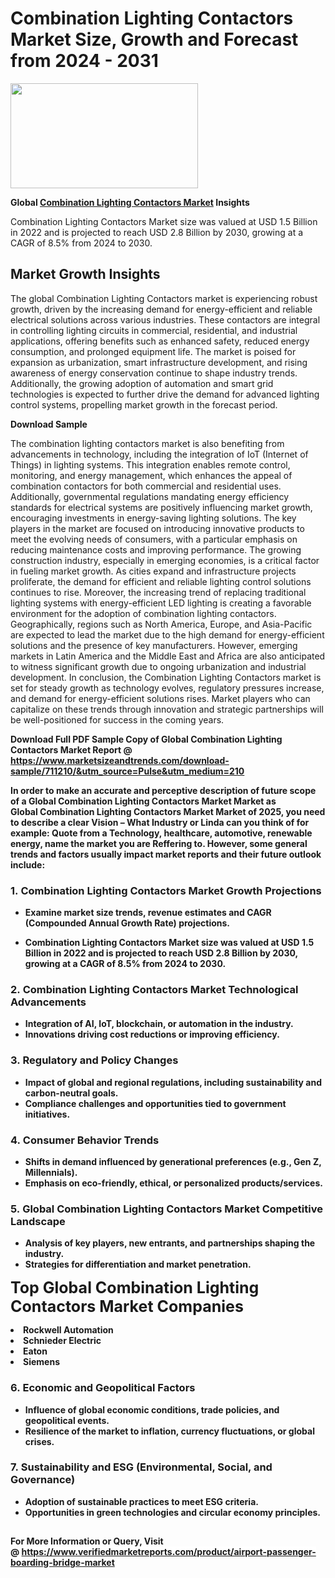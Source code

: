 <H1>Combination Lighting Contactors Market Size, Growth and Forecast from 2024 - 2031</H1><img class="aligncenter size-medium wp-image-584254" src="https://thirdeyenews.in/wp-content/uploads/2024/09/Global-Market-Research-300x168.jpeg" alt="" width="300" height="168" /><p><strong>Global&nbsp;<a href="https://www.marketsizeandtrends.com/download-sample/711210/&amp;utm_source=Pulse&amp;utm_medium=210">Combination Lighting Contactors Market</a> Insights</strong></p><p>Combination Lighting Contactors Market size was valued at USD 1.5 Billion in 2022 and is projected to reach USD 2.8 Billion by 2030, growing at a CAGR of 8.5% from 2024 to 2030.</p><p><h2>Market Growth Insights</h2> <p>The global Combination Lighting Contactors market is experiencing robust growth, driven by the increasing demand for energy-efficient and reliable electrical solutions across various industries. These contactors are integral in controlling lighting circuits in commercial, residential, and industrial applications, offering benefits such as enhanced safety, reduced energy consumption, and prolonged equipment life. The market is poised for expansion as urbanization, smart infrastructure development, and rising awareness of energy conservation continue to shape industry trends. Additionally, the growing adoption of automation and smart grid technologies is expected to further drive the demand for advanced lighting control systems, propelling market growth in the forecast period.</p> <p><strong>Download Sample</strong></p> <p>The combination lighting contactors market is also benefiting from advancements in technology, including the integration of IoT (Internet of Things) in lighting systems. This integration enables remote control, monitoring, and energy management, which enhances the appeal of combination contactors for both commercial and residential uses. Additionally, governmental regulations mandating energy efficiency standards for electrical systems are positively influencing market growth, encouraging investments in energy-saving lighting solutions. The key players in the market are focused on introducing innovative products to meet the evolving needs of consumers, with a particular emphasis on reducing maintenance costs and improving performance. The growing construction industry, especially in emerging economies, is a critical factor in fueling market growth. As cities expand and infrastructure projects proliferate, the demand for efficient and reliable lighting control solutions continues to rise. Moreover, the increasing trend of replacing traditional lighting systems with energy-efficient LED lighting is creating a favorable environment for the adoption of combination lighting contactors. Geographically, regions such as North America, Europe, and Asia-Pacific are expected to lead the market due to the high demand for energy-efficient solutions and the presence of key manufacturers. However, emerging markets in Latin America and the Middle East and Africa are also anticipated to witness significant growth due to ongoing urbanization and industrial development. In conclusion, the Combination Lighting Contactors market is set for steady growth as technology evolves, regulatory pressures increase, and demand for energy-efficient solutions rises. Market players who can capitalize on these trends through innovation and strategic partnerships will be well-positioned for success in the coming years.</p> <p><strong></p><p><span class=""><strong>Download Full PDF Sample Copy of Global Combination Lighting Contactors Market Report</strong> @ <a href="https://www.marketsizeandtrends.com/download-sample/711210/&amp;utm_source=Pulse&amp;utm_medium=210" target="_blank">https://www.marketsizeandtrends.com/download-sample/711210/&amp;utm_source=Pulse&amp;utm_medium=210</a></span></p><p>In order to make an accurate and perceptive description of future scope of a Global&nbsp;Combination Lighting Contactors Market Market as Global&nbsp;Combination Lighting Contactors Market Market of 2025, you need to describe a clear Vision &ndash; What Industry or Linda can you think of for example: Quote from a Technology, healthcare, automotive, renewable energy, name the market you are Reffering to. However, some general trends and factors usually impact market reports and their future outlook include:</p><h3>1.&nbsp;<strong>Combination Lighting Contactors Market Growth Projections</strong></h3><ul><li>Examine market size trends, revenue estimates and CAGR (Compounded Annual Growth Rate) projections.</li><li><p>Combination Lighting Contactors Market size was valued at USD 1.5 Billion in 2022 and is projected to reach USD 2.8 Billion by 2030, growing at a CAGR of 8.5% from 2024 to 2030.</p></li></ul><h3>2.&nbsp;<strong>Combination Lighting Contactors Market Technological Advancements</strong></h3><ul><li>Integration of AI, IoT, blockchain, or automation in the industry.</li><li>Innovations driving cost reductions or improving efficiency.</li></ul><h3>3.&nbsp;<strong>Regulatory and Policy Changes</strong></h3><ul><li>Impact of global and regional regulations, including sustainability and carbon-neutral goals.</li><li>Compliance challenges and opportunities tied to government initiatives.</li></ul><h3>4.&nbsp;<strong>Consumer Behavior Trends</strong></h3><ul><li>Shifts in demand influenced by generational preferences (e.g., Gen Z, Millennials).</li><li>Emphasis on eco-friendly, ethical, or personalized products/services.</li></ul><h3>5.&nbsp;<strong>Global Combination Lighting Contactors Market Competitive Landscape</strong></h3><ul><li>Analysis of key players, new entrants, and partnerships shaping the industry.</li><li>Strategies for differentiation and market penetration.</li></ul><p data-pm-slice="1 1 []"><span style="color: inherit; font-family: inherit; font-size: 25px;">Top Global Combination Lighting Contactors Market Companies</span></p><div class="" data-test-id=""><p><li>Rockwell Automation</li><li> Schnieder Electric</li><li> Eaton</li><li> Siemens</li></p></div><h3>6.&nbsp;<strong>Economic and Geopolitical Factors</strong></h3><ul><li>Influence of global economic conditions, trade policies, and geopolitical events.</li><li>Resilience of the market to inflation, currency fluctuations, or global crises.</li></ul><h3>7.&nbsp;<strong>Sustainability and ESG (Environmental, Social, and Governance)</strong></h3><ul><li>Adoption of sustainable practices to meet ESG criteria.</li><li>Opportunities in green technologies and circular economy principles.</li></ul><h2><strong style="font-size: 14px;">For More Information or Query, Visit @&nbsp;</strong><a style="background-color: #ffffff; font-size: 14px;" href="https://www.marketsizeandtrends.com/report/combination-lighting-contactors-market/" target="_blank">https://www.verifiedmarketreports.com/product/airport-passenger-boarding-bridge-market</a></h2>
